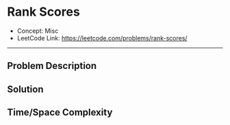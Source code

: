 # Rank Scores

- Concept: Misc
- LeetCode Link: https://leetcode.com/problems/rank-scores/

---

## Problem Description

## Solution

## Time/Space Complexity

